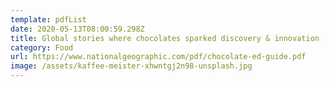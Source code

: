 ```yaml
---
template: pdfList
date: 2020-05-13T08:00:59.298Z
title: Global stories where chocolates sparked discovery & innovation
category: Food
url: https://www.nationalgeographic.com/pdf/chocolate-ed-guide.pdf
image: /assets/kaffee-meister-xhwntgj2n98-unsplash.jpg
---
```

